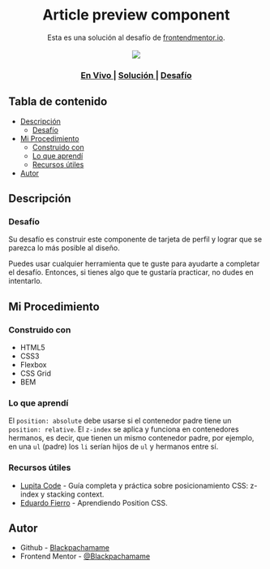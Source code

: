 <h1 align="center">Article preview component</h1>

<div align="center">
   Esta es una solución al desafío de <a href="https://www.frontendmentor.io/">frontendmentor.io</a>.
</div>
<br>
<div align="center">
<img src="design/desktop-preview.jpg"></img>
  <h3>
    <a href="https://blackpachamame.github.io/desafíos-frontendmentor/article-preview-component/">
      En Vivo
    </a>
    <span> | </span>
    <a href="https://www.frontendmentor.io/solutions/article-preview-component-using-flexbox-css-grid-and-bem-w4vPtRNQVw">
      Solución
    </a>
   <span> | </span>
    <a href="https://www.frontendmentor.io/challenges/article-preview-component-dYBN_pYFT">
      Desafío
    </a>
  </h3>
</div>

## Tabla de contenido

- [Descripción](#descripción)
  - [Desafío](#desafío)
- [Mi Procedimiento](#mi-procedimiento)
  - [Construido con](#construido-con)
  - [Lo que aprendí](#lo-que-aprendí)
  - [Recursos útiles](#recursos-útiles)
- [Autor](#autor)

## Descripción

### Desafío

Su desafío es construir este componente de tarjeta de perfil y lograr que se parezca lo más posible al diseño.

Puedes usar cualquier herramienta que te guste para ayudarte a completar el desafío. Entonces, si tienes algo que te gustaría practicar, no dudes en intentarlo.

## Mi Procedimiento

### Construido con

- HTML5
- CSS3
- Flexbox
- CSS Grid
- BEM

### Lo que aprendí

El `position: absolute` debe usarse si el contenedor padre tiene un `position: relative`.
El `z-index` se aplica y funciona en contenedores hermanos, es decir, que tienen un mismo contenedor padre, por ejemplo, en una `ul` (padre) los `li` serían hijos de `ul` y hermanos entre sí.

### Recursos útiles

- [Lupita Code](https://dev.to/lupitacode/guia-completa-y-practica-sobre-posicionamiento-css-z-index-y-stacking-context-57ig) - Guía completa y práctica sobre posicionamiento CSS: z-index y stacking context.
- [Eduardo Fierro](https://www.youtube.com/watch?v=lhEJkeCJ3As) - Aprendiendo Position CSS.

## Autor

- Github - [Blackpachamame](https://github.com/Blackpachamame)
- Frontend Mentor - [@Blackpachamame](https://www.frontendmentor.io/profile/Blackpachamame)
